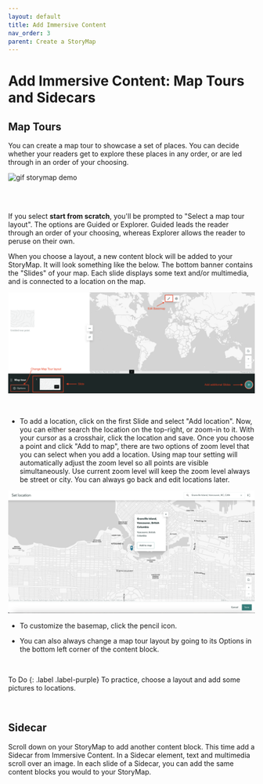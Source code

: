 ```yaml
---
layout: default
title: Add Immersive Content
nav_order: 3
parent: Create a StoryMap
---
```


# Add Immersive Content: Map Tours and Sidecars


## Map Tours
You can create a map tour to showcase a set of places. You can decide whether your readers get to explore these places in any order, or are led through in an order of your choosing. 

![gif storymap demo](./images/storymap-maptour_20250409.gif)


<br><br>

If you select **start from scratch**, you'll be prompted to "Select a map tour layout". The options are Guided or Explorer. Guided leads the reader through an order of your choosing, whereas Explorer allows the reader to peruse on their own. 

When you choose a layout, a new content block will be added to your StoryMap. It will look something like the below. The bottom banner contains the "Slides" of your map. Each slide displays some text and/or multimedia, and is connected to a location on the map. 

![map tour content block](./images/maptour_20250409.png)

<br>

- To add a location, click on the first Slide and select "Add location". Now, you can either search the location on the top-right, or zoom-in to it. With your cursor as a crosshair, click the location and save. Once you choose a point and click "Add to map", there are two options of zoom level that you can select when you add a location. Using map tour setting will automatically adjust the zoom level so all points are visible simultaneously. Use current zoom level will keep the zoom level always be street or city. You can always go back and edit locations later. 


![map tour add location](./images/maptour-location_20250409.png)

- To customize the basemap, click the pencil icon. 


- You can also always change a map tour layout by going to its Options in the bottom left corner of the content block. 

<br>


To Do
{: .label .label-purple}
To practice, choose a layout and add some pictures to locations. 


<br>





## Sidecar
Scroll down on your StoryMap to add another content block. This time add a Sidecar from Immersive Content. In a Sidecar element, text and multimedia scroll over an image. In each slide of a Sidecar, you can add the same content blocks you would to your StoryMap. 